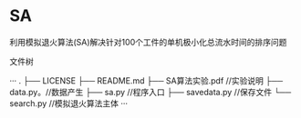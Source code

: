 # SA
利用模拟退火算法(SA)解决针对100个工件的单机极小化总流水时间的排序问题

文件树

···
.
├── LICENSE
├── README.md
├── SA算法实验.pdf //实验说明
├── data.py。//数据产生
├── sa.py   //程序入口
├── savedata.py //保存文件
└── search.py //模拟退火算法主体
···
